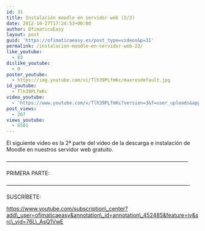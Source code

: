 ```yaml
---
id: 31
title: Instalación moodle en servidor web (2/2)
date: 2012-10-27T17:24:53+00:00
author: OfimaticaEasy
layout: post
guid: 'https://ofimaticaeasy.es/post_type=videos&p=31'
permalink: /instalacion-moodle-en-servidor-web-22/
like_youtube:
  - 83
dislike_youtube:
  - 0
poster_youtube:
  - https://img.youtube.com/vi/Tlh39PLfmKc/maxresdefault.jpg
id_youtube:
  - Tlh39PLfmKc
video_youtube:
  - 'https://www.youtube.com/v/Tlh39PLfmKc?version=3&f=user_uploads&app=youtube_gdata'
post_views:
  - 267
views_youtube:
  - 6581
---
```

El siguiente video es la 2ª parte del vídeo de la descarga e instalación de Moodle en nuestros servidor web gratuito.

&#8212;&#8212;&#8212;&#8212;&#8212;&#8212;&#8212;&#8212;&#8212;&#8212;&#8212;&#8212;&#8212;&#8212;&#8212;&#8212;&#8212;&#8212;&#8212;&#8212;&#8212;&#8212;&#8212;&#8212;&#8212;&#8212;&#8212;&#8212;&#8212;&#8212;&#8212;&#8212;&#8212;&#8212;

PRIMERA PARTE:



&#8212;&#8212;&#8212;&#8212;&#8212;&#8212;&#8212;&#8212;&#8212;&#8212;&#8212;&#8212;&#8212;&#8212;&#8212;&#8212;&#8212;&#8212;&#8212;&#8212;&#8212;&#8212;&#8212;&#8212;&#8212;&#8212;&#8212;&#8212;&#8212;&#8212;&#8212;&#8212;&#8212;&#8212;-

SUSCRÍBETE:

https://www.youtube.com/subscription\_center?add\_user=ofimaticaeasy&annotation\_id=annotation\_452485&feature=iv&src\_vid=76L\_AsQ1VwE